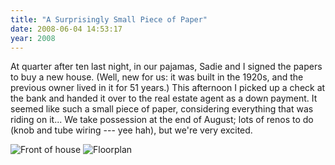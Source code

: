 ```yaml
---
title: "A Surprisingly Small Piece of Paper"
date: 2008-06-04 14:53:17
year: 2008
---
```

At quarter after ten last night, in our pajamas, Sadie and I signed the papers to buy a new house.  (Well, new for us: it was built in the 1920s, and the previous owner lived in it for 51 years.)  This afternoon I picked up a check at the bank and handed it over to the real estate agent as a down payment.  It seemed like such a small piece of paper, considering everything that was riding on it... We take possession at the end of August; lots of renos to do (knob and tube wiring --- yee hah), but we're very excited.

<img src="{{'/files/2008/06/front.jpg' | relative_url}}" alt="Front of house" />

<img src="{{'/files/2008/06/fp.jpg' | relative_url}}" alt="Floorplan" />
